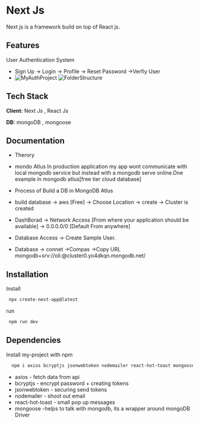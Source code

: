 
# Next Js

Next js is a framework build on top of React js.



## Features

User Authentication System 
- Sign Up -> Login -> Profile -> Reset Password ->Verfiy User
- ![MyAuthProject](https://github.com/OliGanguly/Auth-App-Nextjs/assets/82031303/2277bc5b-9371-4945-a61a-df1c6d4b8efc)
![FolderStructure](https://github.com/OliGanguly/Auth-App-Nextjs/assets/82031303/813eb89e-b133-4046-9911-fedd52fc871c)





## Tech Stack

**Client:** Next Js , React Js

**DB:** mongoDB , mongoose


## Documentation

- Therory

- mondo Atlus
In production application my app wont communicate with local mongodb service but instead with a mongodb serve online.One example in mongodb atlus[free tier cloud database]
- Process of Build a DB in MongoDB Atlus
- build database -> aws [Free] -> Choose Location -> create -> Cluster is created 
- DashBorad -> Network Access [From where your application should be available] -> 0.0.0.0/0 [Default From anywhere]
- Database Access -> Create Sample User.
- Database -> connet ->Compas ->Copy URL
mongodb+srv://oli:<password>@cluster0.yo4dkqn.mongodb.net/

## Installation

Install

```bash
 npx create-next-app@latest
```
run

```bash
 npm run dev
```

## Dependencies

Install my-project with npm

```bash
  npm i axios bcryptjs jsonwebtoken nodemailer react-hot-toast mongoose
```
- axios - fetch data from api
- bcryptjs - encrypt password + creating tokens
- jsonwebtoken - securing send tokens
- nodemailer - shoot out email
- react-hot-toast - small pop up messages
- mongoose -helps to talk with mongodb, its a wrapper around mongoDB Driver





